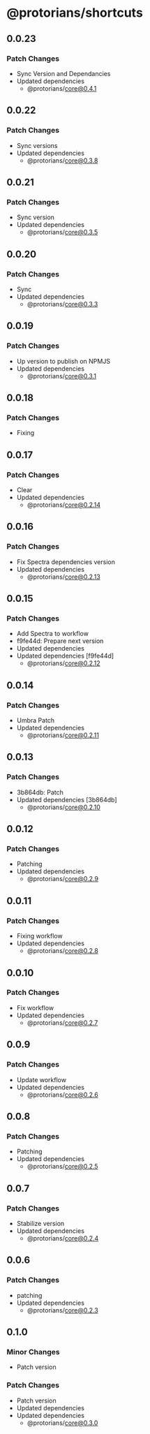 # @protorians/shortcuts

## 0.0.23

### Patch Changes

- Sync Version and Dependancies
- Updated dependencies
  - @protorians/core@0.4.1

## 0.0.22

### Patch Changes

- Sync versions
- Updated dependencies
  - @protorians/core@0.3.8

## 0.0.21

### Patch Changes

- Sync version
- Updated dependencies
  - @protorians/core@0.3.5

## 0.0.20

### Patch Changes

- Sync
- Updated dependencies
  - @protorians/core@0.3.3

## 0.0.19

### Patch Changes

- Up version to publish on NPMJS
- Updated dependencies
  - @protorians/core@0.3.1

## 0.0.18

### Patch Changes

- Fixing

## 0.0.17

### Patch Changes

- Clear
- Updated dependencies
  - @protorians/core@0.2.14

## 0.0.16

### Patch Changes

- Fix Spectra dependencies version
- Updated dependencies
  - @protorians/core@0.2.13

## 0.0.15

### Patch Changes

- Add Spectra to workflow
- f9fe44d: Prepare next version
- Updated dependencies
- Updated dependencies [f9fe44d]
  - @protorians/core@0.2.12

## 0.0.14

### Patch Changes

- Umbra Patch
- Updated dependencies
  - @protorians/core@0.2.11

## 0.0.13

### Patch Changes

- 3b864db: Patch
- Updated dependencies [3b864db]
  - @protorians/core@0.2.10

## 0.0.12

### Patch Changes

- Patching
- Updated dependencies
  - @protorians/core@0.2.9

## 0.0.11

### Patch Changes

- Fixing workflow
- Updated dependencies
  - @protorians/core@0.2.8

## 0.0.10

### Patch Changes

- Fix workflow
- Updated dependencies
  - @protorians/core@0.2.7

## 0.0.9

### Patch Changes

- Update workflow
- Updated dependencies
  - @protorians/core@0.2.6

## 0.0.8

### Patch Changes

- Patching
- Updated dependencies
  - @protorians/core@0.2.5

## 0.0.7

### Patch Changes

- Stabilize version
- Updated dependencies
  - @protorians/core@0.2.4

## 0.0.6

### Patch Changes

- patching
- Updated dependencies
  - @protorians/core@0.2.3

## 0.1.0

### Minor Changes

- Patch version

### Patch Changes

- Patch version
- Updated dependencies
- Updated dependencies
  - @protorians/core@0.3.0
